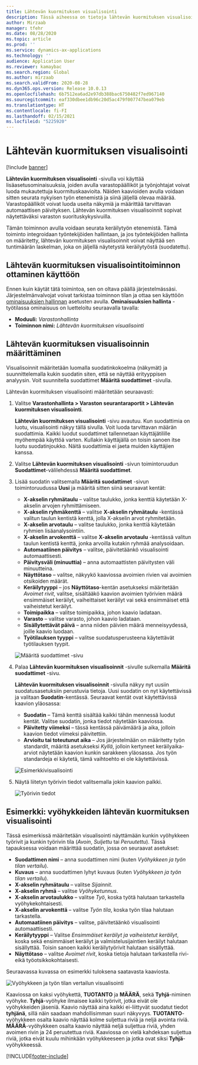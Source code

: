 ```yaml
---
title: Lähtevän kuormituksen visualisointi
description: Tässä aiheessa on tietoja lähtevän kuormituksen visualisoinnista. Varastopäälliköt ja työnjohtajat voivat luoda tällä toiminnolla mukautettuja kuormituskaavioita, joilla voidaan seurata nykyisen työn edistymistä ja jäljellä olevia summia. Varastopäälliköt voivat luoda useita näkymiä ja määrittää tarvittavan automaattisen päivityksen.
author: Mirzaab
manager: tfehr
ms.date: 08/28/2020
ms.topic: article
ms.prod: ''
ms.service: dynamics-ax-applications
ms.technology: ''
audience: Application User
ms.reviewer: kamaybac
ms.search.region: Global
ms.author: mirzaab
ms.search.validFrom: 2020-08-28
ms.dyn365.ops.version: Release 10.0.13
ms.openlocfilehash: 6b7512ea6ad2e97db388bac6750482f7ed967140
ms.sourcegitcommit: eaf330dbee1db96c20d5ac479f007747bea079eb
ms.translationtype: HT
ms.contentlocale: fi-FI
ms.lasthandoff: 02/15/2021
ms.locfileid: "5225920"
---
```

# <a name="outbound-workload-visualization"></a>Lähtevän kuormituksen visualisointi

[!include [banner](../includes/banner.md)]

**Lähtevän kuormituksen visualisointi** -sivulla voi käyttää lisäasetusominaisuuksia, joiden avulla varastopäälliköt ja työnjohtajat voivat luoda mukautettuja kuormituskaavioita. Näiden kaavioiden avulla voidaan sitten seurata nykyisen työn etenemistä ja siinä jäljellä olevaa määrää. Varastopäälliköt voivat luoda useita näkymiä ja määrittää tarvittavan automaattisen päivityksen. Lähtevän kuormituksen visualisoinnit sopivat näytettäväksi varaston suorituskykysivuilla.

Tämän toiminnon avulla voidaan seurata keräilytyön etenemistä. Tämä toiminto integroidaan työntekijöiden hallintaan, ja jos työntekijöiden hallinta on määritetty, lähtevän kuormituksen visualisoinnit voivat näyttää sen tuntimäärän laskelman, joka on jäljellä näytetystä keräilytyöstä (suodatettu).

## <a name="turn-on-the-outbound-workload-visualization-feature"></a>Lähtevän kuormituksen visualisointitoiminnon ottaminen käyttöön

Ennen kuin käytät tätä toimintoa, sen on oltava päällä järjestelmässäsi. Järjestelmänvalvojat voivat tarkistaa toiminnon tilan ja ottaa sen käyttöön [ominaisuuksien hallinnan](../../fin-ops-core/fin-ops/get-started/feature-management/feature-management-overview.md) asetusten avulla. **Ominaisuuksien hallinta** -työtilassa ominaisuus on luetteloitu seuraavalla tavalla:

- **Moduuli:** *Varastonhallinta*
- **Toiminnon nimi:** *Lähtevän kuormituksen visualisointi*

## <a name="set-up-outbound-workload-visualizations"></a>Lähtevän kuormituksen visualisoinnin määrittäminen

Visualisoinnit määritetään luomalla suodatinkokoelma (näkymät) ja suunnittelemalla kukin suodatin siten, että se näyttää erityyppisen analyysin. Voit suunnitella suodattimet **Määritä suodattimet** -sivulla.

Lähtevän kuormituksen visualisointi määritetään seuraavasti:

1. Valitse **Varastonhallinta \> Varaston seurantaraportit \> Lähtevän kuormituksen visualisointi**.

    **Lähtevän kuormituksen visualisointi** -sivu avautuu. Kun suodattimia on luotu, visualisointi näkyy tällä sivulla. Voit luoda tarvittavan määrän suodattimia. Kaikki luodut suodattimet tallennetaan käyttäjätilille myöhempää käyttöä varten. Kullakin käyttäjällä on toisin sanoen itse luotu suodatinjoukko. Näitä suodattimia ei jaeta muiden käyttäjien kanssa.

1. Valitse **Lähtevän kuormituksen visualisointi** -sivun toimintoruudun **Suodattimet**-välilehdessä **Määritä suodattimet**.
1. Lisää suodatin valitsemalla **Määritä suodattimet** -sivun toimintoruudussa **Uusi** ja määritä sitten siinä seuraavat kentät:

    - **X-akselin ryhmätaulu** – valitse taulukko, jonka kenttiä käytetään X-akselin arvojen ryhmittämiseen.
    - **X-akselin ryhmäkenttä** – valitse **X-akselin ryhmätaulu** -kentässä valitun taulun kentistä kenttä, jolla X-akselin arvot ryhmitetään.
    - **X-akselin arvotaulu** – valitse taulukko, jonka kenttiä käytetään ryhmien lisäanalysointiin.
    - **X-akselin arvokenttä** – valitse **X-akselin arvotaulu** -kentässä valitun taulun kentistä kenttä, jonka arvoilla kutakin ryhmää analysoidaan.
    - **Automaatiinen päivitys** – valitse, päivitetäänkö visualisointi automaattisesti.
    - **Päivitysväli (minuuttia)** – anna automaattisten päivitysten väli minuutteina.
    - **Näyttötaso** – valitse, näkyykö kaaviossa avoimien rivien vai avoimien otsikoiden määrät.
    - **Keräilytyyppi** – jos **Näyttötaso**-kentän asetukseksi määritetään _Avoimet rivit_, valitse, sisältääkö kaavion avoimien työrivien määrä ensimmäiset keräilyt, vaiheittaiset keräilyt vai sekä ensimmäiset että vaiheistetut keräilyt.
    - **Toimipaikka** – valitse toimipaikka, johon kaavio ladataan.
    - **Varasto** – valitse varasto, johon kaavio ladataan.
    - **Sisällytettävät päivä** – anna niiden päivien määrä menneisyydessä, joille kaavio luodaan.
    - **Työtilauksen tyyppi** – valitse suodatusperusteena käytettävät työtilauksen tyypit.

    ![Määritä suodattimet -sivu](media/work-viz-filters-1.png "Määritä suodattimet -sivu")

1. Palaa **Lähtevän kuormituksen visualisoinnit** -sivulle sulkemalla **Määritä suodattimet** -sivu.

    **Lähtevän kuormituksen visualisoinnit** -sivulla näkyy nyt uusiin suodatusasetuksiin perustuvia tietoja. Uusi suodatin on nyt käytettävissä ja valitaan **Suodatin**-kentässä. Seuraavat kentät ovat käytettävissä kaavion yläosassa:

    - **Suodatin** – Tämä kenttä sisältää kaikki tähän mennessä luodut kentät. Valitse suodatin, jonka tiedot näytetään kaaviossa.
    - **Päivitetty viimeksi** – tässä kentässä päivämäärä ja aika, jolloin kaavion tiedot viimeksi päivitettiin.
    - **Arvioitu tai toteutunut aika** – Jos järjestelmään on määritetty työn standardit, määritä asetukseksi *Kyllä*, jolloin kertyneet keräilyaika-arviot näytetään kaavion kunkin sarakkeen yläosassa. Jos työn standardeja ei käytetä, tämä vaihtoehto ei ole käytettävissä.

    ![Esimerkkivisualisointi](media/work-viz-chart.png "Esimerkkivisualisointi")

1. Näytä liitetyn työrivin tiedot valitsemalla jokin kaavion palkki.

    ![Työrivin tiedot](media/work-viz-work-details.png "Työrivin tiedot")

## <a name="example-outbound-workload-visualization-for-zones"></a>Esimerkki: vyöhykkeiden lähtevän kuormituksen visualisointi

Tässä esimerkissä määritetään visualisointi näyttämään kunkin vyöhykkeen työrivit ja kunkin työrivin tila (_Avoin_, _Suljettu_ tai _Peruutettu_). Tässä tapauksessa voidaan määrittää suodatin, jossa on seuraavat asetukset:

- **Suodattimen nimi** – anna suodattimen nimi (kuten _Vyöhykkeen ja työn tilan vertailu_).
- **Kuvaus** – anna suodattimen lyhyt kuvaus (kuten _Vyöhykkeen ja työn tilan vertailu_).
- **X-akselin ryhmätaulu** – valitse _Sijainnit_.
- **X-akselin ryhmä** – valitse _Vyöhyketunnus_.
- **X-akselin arvotaulukko** – valitse _Työ_, koska työtä halutaan tarkastella vyöhykekohtaisesti.
- **X-akselin arvokenttä** – valitse _Työn tila_, koska työn tilaa halutaan tarkastella.
- **Automaatiinen päivitys** – valitse, päivitetäänkö visualisointi automaattisesti.
- **Keräilytyyppi** – Valitse _Ensimmäiset keräilyt ja vaiheistetut keräilyt_, koska sekä ensimmäiset keräilyt ja valmistelusijaintien keräilyt halutaan sisällyttää. Toisin sanoen kaikki keräilytyörivit halutaan sisällyttää.
- **Näyttötaso** – valitse _Avoimet rivit_, koska tietoja halutaan tarkastella rivi- eikä työotsikkokohtaisesti.

Seuraavassa kuvassa on esimerkki tuloksena saatavasta kaaviosta.

![Vyöhykkeen ja työn tilan vertailun visualisointi](media/work-viz-chart.png "Vyöhykkeen ja työn tilan vertailun visualisointi")

Kaaviossa on kaksi vyöhykettä, **TUOTANTO** ja **MÄÄRÄ**, sekä **Tyhjä**-niminen vyöhyke. **Tyhjä**-vyöhyke ilmaisee kaikki työrivit, jotka eivät ole vyöhykkeiden jäseniä. Kaavio näyttää aina kaikki ei-liittyvät suodatut tiedot **tyhjänä**, sillä näin saadaan mahdollisimman suuri näkyvyys. **TUOTANTO**-vyöhykkeen osalta kaavio näyttää kolme suljettua riviä ja neljä avointa riviä. **MÄÄRÄ**-vyöhykkeen osalta kaavio näyttää neljä suljettua riviä, yhden avoimen rivin ja 24 peruutettua riviä. Kaaviossa on vielä kahdeksan suljettua riviä, jotka eivät kuulu mihinkään vyöhykkeeseen ja jotka ovat siksi **Tyhjä**-vyöhykkeessä.


[!INCLUDE[footer-include](../../includes/footer-banner.md)]